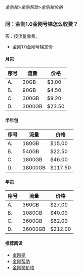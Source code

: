 ###### 金刚梯>金刚帮助>金刚梯价格
### 问：金刚1.0金刚号梯怎么收费？

答：按流量收费。

- 金刚1.0金刚号梯定价



#### 月包

| 序号 |流量 |价格 | 
| ----------- | ----------- |  ----------- |
| A. | 30GB | $3.00 |
| B. | 90GB | $4.50 |
| C. | 300GB | $9.20 |
| D. | 3000GB| $23.50 |


#### 半年包
| 序号 |流量 |价格 | 
| ----------- | ----------- |  ----------- |
| A. | 180GB | $15.00 |
| B. | 540GB | $22.50 |
| C. | 1800GB |$46.00 |
| D. | 18000GB|$117.50 |


#### 年包

| 序号 |流量 |价格 | 
| ----------- | ----------- |  ----------- |
| A. | 360GB | $27.00 |
| B. | 1080GB | $40.00 |
| C. | 3600GB | $82.00 |
| D. | 36000GB|$212.00 |



#### 推荐阅读
- [金刚梯](https://a2zitpro.github.io/web/dlb)
- [金刚帮助](https://a2zitpro.github.io/web/list_helpkkvpn)
- [金刚梯价格](https://a2zitpro.github.io/web/list_kkprice)

